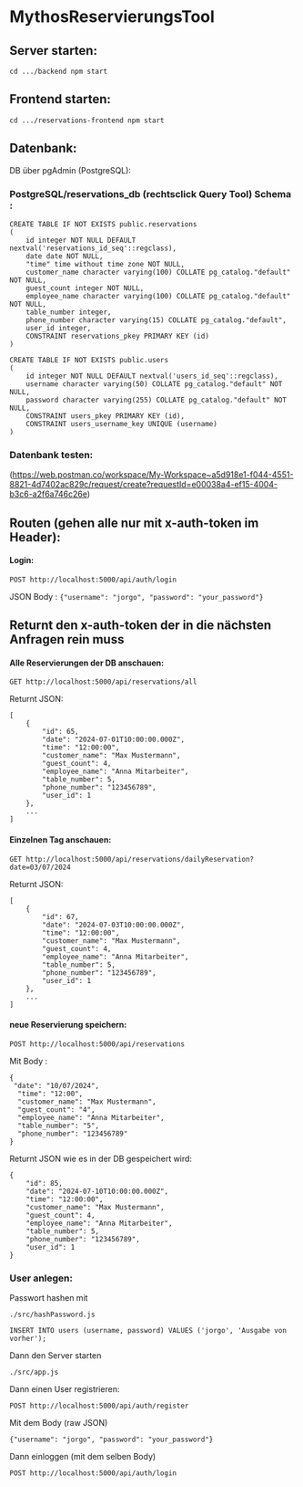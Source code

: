 # MythosReservierungsTool

## Server starten: 
```
cd .../backend npm start
```

## Frontend starten:
```
cd .../reservations-frontend npm start
```

## Datenbank:
DB über pgAdmin (PostgreSQL):
### PostgreSQL/reservations_db (rechtsclick Query Tool) Schema : 
```
CREATE TABLE IF NOT EXISTS public.reservations
(
    id integer NOT NULL DEFAULT nextval('reservations_id_seq'::regclass),
    date date NOT NULL,
    "time" time without time zone NOT NULL,
    customer_name character varying(100) COLLATE pg_catalog."default" NOT NULL,
    guest_count integer NOT NULL,
    employee_name character varying(100) COLLATE pg_catalog."default" NOT NULL,
    table_number integer,
    phone_number character varying(15) COLLATE pg_catalog."default",
    user_id integer,
    CONSTRAINT reservations_pkey PRIMARY KEY (id)
)

CREATE TABLE IF NOT EXISTS public.users
(
    id integer NOT NULL DEFAULT nextval('users_id_seq'::regclass),
    username character varying(50) COLLATE pg_catalog."default" NOT NULL,
    password character varying(255) COLLATE pg_catalog."default" NOT NULL,
    CONSTRAINT users_pkey PRIMARY KEY (id),
    CONSTRAINT users_username_key UNIQUE (username)
)
``` 
### Datenbank testen:
(https://web.postman.co/workspace/My-Workspace~a5d918e1-f044-4551-8821-4d7402ac829c/request/create?requestId=e00038a4-ef15-4004-b3c6-a2f6a746c26e)

## Routen (gehen alle nur mit x-auth-token im Header): 

#### Login: 
```
POST http://localhost:5000/api/auth/login
```
JSON Body :
```{"username": "jorgo", "password": "your_password"}```

## Returnt den x-auth-token der in die nächsten Anfragen rein muss

#### Alle Reservierungen der DB anschauen:
```
GET http://localhost:5000/api/reservations/all
```
Returnt JSON: 
```
[
    {
        "id": 65,
        "date": "2024-07-01T10:00:00.000Z",
        "time": "12:00:00",
        "customer_name": "Max Mustermann",
        "guest_count": 4,
        "employee_name": "Anna Mitarbeiter",
        "table_number": 5,
        "phone_number": "123456789",
        "user_id": 1
    }, 
    ...
]
```
#### Einzelnen Tag anschauen:
```
GET http://localhost:5000/api/reservations/dailyReservation?date=03/07/2024
```
Returnt JSON:
```
[
    {
        "id": 67,
        "date": "2024-07-03T10:00:00.000Z",
        "time": "12:00:00",
        "customer_name": "Max Mustermann",
        "guest_count": 4,
        "employee_name": "Anna Mitarbeiter",
        "table_number": 5,
        "phone_number": "123456789",
        "user_id": 1
    },
    ...
]
```

#### neue Reservierung speichern:
```
POST http://localhost:5000/api/reservations
```
Mit Body : 
```
{
 "date": "10/07/2024",
  "time": "12:00",
  "customer_name": "Max Mustermann",
  "guest_count": "4",
  "employee_name": "Anna Mitarbeiter",
  "table_number": "5",
  "phone_number": "123456789"
}
```
Returnt JSON wie es in der DB gespeichert wird: 
```
{
    "id": 85,
    "date": "2024-07-10T10:00:00.000Z",
    "time": "12:00:00",
    "customer_name": "Max Mustermann",
    "guest_count": 4,
    "employee_name": "Anna Mitarbeiter",
    "table_number": 5,
    "phone_number": "123456789",
    "user_id": 1
}
```

### User anlegen:
Passwort hashen mit 
```
./src/hashPassword.js
```

```
INSERT INTO users (username, password) VALUES ('jorgo', 'Ausgabe von vorher');
```
Dann den Server starten
```
./src/app.js
```
Dann einen User registrieren: 
```
POST http://localhost:5000/api/auth/register
``` 
Mit dem Body (raw JSON)
```
{"username": "jorgo", "password": "your_password"}
```
Dann einloggen (mit dem selben Body)
```
POST http://localhost:5000/api/auth/login
```
